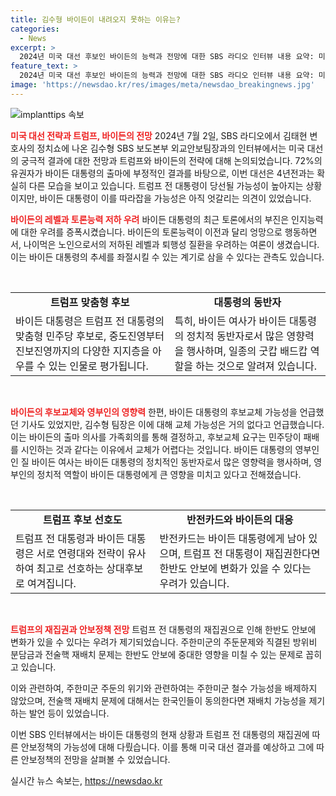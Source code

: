 ```yaml
---
title: 김수형 바이든이 내려오지 못하는 이유는?
categories:
  - News
excerpt: >
  2024년 미국 대선 후보인 바이든의 능력과 전망에 대한 SBS 라디오 인터뷰 내용 요약: 미국 대통령 바이든의 대선토론 능력이 저하되고 있으며, 후보교체 가능성은 낮음. 바이든은 가족회의를 통해 대선을 완주하겠다고 결정함. 바이든의 부부인인 질 바이든 여사는 정치적 동반자로 인정 받고 있으며, 바이든의 인지능력에 대한 의심이 미국 언론에서 제기되고 있다. 바이든의 지지율과 인지능력에 대한 우려가 높아지고 있으며, 트럼프 전 대통령의 당선 확률이 상승하고 있다. 더불어, 트럼프의 2기 당선 시 한반도 안보에 대한 변화가 예상된다. SBS 라디오 김태현의 정치쇼에서 김수형 외교안보팀장과의 인터뷰. (총 148단어)
feature_text: >
  2024년 미국 대선 후보인 바이든의 능력과 전망에 대한 SBS 라디오 인터뷰 내용 요약: 미국 대통령 바이든의 대선토론 능력이 저하되고 있으며, 후보교체 가능성은 낮음. 바이든은 가족회의를 통해 대선을 완주하겠다고 결정함. 바이든의 부부인인 질 바이든 여사는 정치적 동반자로 인정 받고 있으며, 바이든의 인지능력에 대한 의심이 미국 언론에서 제기되고 있다. 바이든의 지지율과 인지능력에 대한 우려가 높아지고 있으며, 트럼프 전 대통령의 당선 확률이 상승하고 있다. 더불어, 트럼프의 2기 당선 시 한반도 안보에 대한 변화가 예상된다. SBS 라디오 김태현의 정치쇼에서 김수형 외교안보팀장과의 인터뷰. (총 148단어)
image: 'https://newsdao.kr/res/images/meta/newsdao_breakingnews.jpg'
---
```


<p><img src="https://newsdao.kr/res/images/meta/newsdao_breakingnews.jpg" alt="implanttips 속보" /></p>

<p><b><span style="color: #ee2323;">미국 대선 전략과 트럼프, 바이든의 전망</span></b>
2024년 7월 2일, SBS 라디오에서 김태현 변호사의 정치쇼에 나온 김수형 SBS 보도본부 외교안보팀장과의 인터뷰에서는 미국 대선의 궁극적 결과에 대한 전망과 트럼프와 바이든의 전략에 대해 논의되었습니다. 72%의 유권자가 바이든 대통령의 출마에 부정적인 결과를 바탕으로, 이번 대선은 4년전과는 확실히 다른 모습을 보이고 있습니다. 트럼프 전 대통령이 당선될 가능성이 높아지는 상황이지만, 바이든 대통령이 이를 따라잡을 가능성은 아직 엇갈리는 의견이 있었습니다. </p>

<p><b><span style="color: #ee2323;">바이든의 레벨과 토론능력 저하 우려</span></b>
바이든 대통령의 최근 토론에서의 부진은 인지능력에 대한 우려를 증폭시켰습니다. 바이든의 토론능력이 이전과 달리 엉망으로 행동하면서, 나이먹은 노인으로서의 저하된 레벨과 퇴행성 질환을 우려하는 여론이 생겼습니다. 이는 바이든 대통령의 추세를 좌절시킬 수 있는 계기로 삼을 수 있다는 관측도 있습니다. </p>

<p data-ke-size="size16">&nbsp;</p>

<table>
  <tbody>
    <tr>
      <td style="text-align: center; height: 17px;"><b>트럼프 맞춤형 후보</b></td>
      <td style="text-align: center; height: 17px;"><b>대통령의 동반자</b></td>
    </tr>
    <tr>
      <td>바이든 대통령은 트럼프 전 대통령의 맞춤형 민주당 후보로, 중도진영부터 진보진영까지의 다양한 지지층을 아우를 수 있는 인물로 평가됩니다.</td>
      <td>특히, 바이든 여사가 바이든 대통령의 정치적 동반자로서 많은 영향력을 행사하며, 일종의 굿캅 배드캅 역할을 하는 것으로 알려져 있습니다.</td>
    </tr>
  </tbody>
</table>

<p data-ke-size="size16">&nbsp;</p>

<p><b><span style="color: #ee2323;">바이든의 후보교체와 영부인의 영향력</span></b>
한편, 바이든 대통령의 후보교체 가능성을 언급했던 기사도 있었지만, 김수형 팀장은 이에 대해 교체 가능성은 거의 없다고 언급했습니다. 이는 바이든의 출마 의사를 가족회의를 통해 결정하고, 후보교체 요구는 민주당이 패배를 시인하는 것과 같다는 이유에서 교체가 어렵다는 것입니다. 바이든 대통령의 영부인인 질 바이든 여사는 바이든 대통령의 정치적인 동반자로서 많은 영향력을 행사하며, 영부인의 정치적 역할이 바이든 대통령에게 큰 영향을 미치고 있다고 전해졌습니다.</p>

<p data-ke-size="size16">&nbsp;</p>

<table>
  <tbody>
    <tr>
      <td style="text-align: center; height: 17px;"><b>트럼프 후보 선호도</b></td>
      <td style="text-align: center; height: 17px;"><b>반전카드와 바이든의 대응</b></td>
    </tr>
    <tr>
      <td>트럼프 전 대통령과 바이든 대통령은 서로 연령대와 전략이 유사하여 최고로 선호하는 상대후보로 여겨집니다.</td>
      <td>반전카드는 바이든 대통령에게 남아 있으며, 트럼프 전 대통령이 재집권한다면 한반도 안보에 변화가 있을 수 있다는 우려가 있습니다.</td>
    </tr>
  </tbody>
</table>

<p data-ke-size="size16">&nbsp;</p>

<p><b><span style="color: #ee2323;">트럼프의 재집권과 안보정책 전망</span></b>
트럼프 전 대통령의 재집권으로 인해 한반도 안보에 변화가 있을 수 있다는 우려가 제기되었습니다. 주한미군의 주둔문제와 직결된 방위비 분담금과 전술핵 재배치 문제는 한반도 안보에 중대한 영향을 미칠 수 있는 문제로 꼽히고 있습니다.</p>

<p>이와 관련하여, 주한미군 주둔의 위기와 관련하여는 주한미군 철수 가능성을 배제하지 않았으며, 전술핵 재배치 문제에 대해서는 한국인들이 동의한다면 재배치 가능성을 제기하는 발언 등이 있었습니다.</p>

<p>이번 SBS 인터뷰에서는 바이든 대통령의 현재 상황과 트럼프 전 대통령의 재집권에 따른 안보정책의 가능성에 대해 다뤘습니다. 이를 통해 미국 대선 결과를 예상하고 그에 따른 안보정책의 전망을 살펴볼 수 있었습니다.</p>
실시간 뉴스 속보는, <a href="https://newsdao.kr" rel="dofollow">https://newsdao.kr</a>


